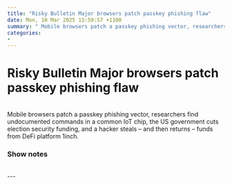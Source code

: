 ```yaml
---
title: "Risky Bulletin Major browsers patch passkey phishing flaw"
date: Mon, 10 Mar 2025 13:59:57 +1100
summary: " Mobile browsers patch a passkey phishing vector, researchers find undocumented commands in a common IoT chip, the US government cuts election security"
categories: 
- 
---
```

# Risky Bulletin Major browsers patch passkey phishing flaw


<br/>
Mobile browsers patch a passkey phishing vector, researchers find undocumented commands in a common IoT chip, the US government cuts election security funding, and a hacker steals – and then returns – funds from DeFi platform 1inch.

### Show notes

<br/>
---
